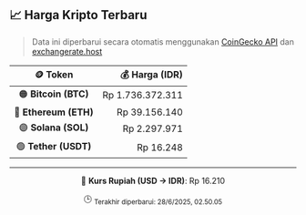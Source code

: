 

<!-- HARGA_KRIPTO -->
## 📈 Harga Kripto Terbaru

> Data ini diperbarui secara otomatis menggunakan [CoinGecko API](https://www.coingecko.com/) dan [exchangerate.host](https://exchangerate.host/)

<div align="center">

| 🪙 Token | 💰 Harga (IDR) |
|:------:|---------------:|
| 🟠 **Bitcoin (BTC)**   | Rp 1.736.372.311 |
| 🔵 **Ethereum (ETH)**  | Rp 39.156.140 |
| 🟣 **Solana (SOL)**    | Rp 2.297.971 |
| 🟢 **Tether (USDT)**   | Rp 16.248 |

---

💱 **Kurs Rupiah (USD → IDR)**: Rp 16.210

🕒 <sub>Terakhir diperbarui: 28/6/2025, 02.50.05</sub>

</div>
<!-- /HARGA_KRIPTO -->